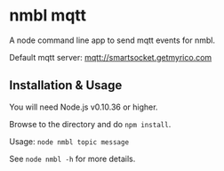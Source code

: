 # nmbl mqtt

A node command line app to send mqtt events for nmbl.

Default mqtt server: [mqtt://smartsocket.getmyrico.com](mqtt://smartsocket.getmyrico.com)


## Installation & Usage

You will need Node.js v0.10.36 or higher.

Browse to the directory and do `npm install`.

Usage: `node nmbl topic message`

See `node nmbl -h` for more details.

